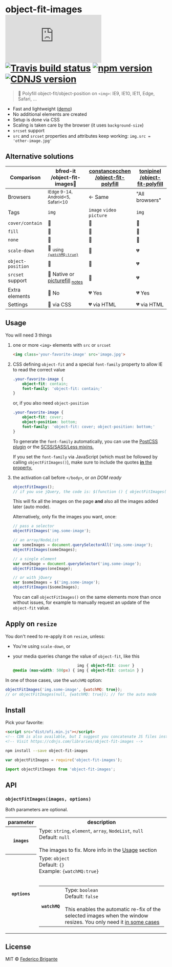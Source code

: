 # object-fit-images [![gzipped size][badge-gzip]](#no-link) [![Travis build status][badge-travis]][link-travis] [![npm version][badge-version]][link-npm] [![CDNJS version][badge-cdnjs]][link-cdnjs]

  [badge-gzip]: https://badges.herokuapp.com/size/github/bfred-it/object-fit-images/master/dist/ofi.min.js?gzip=true&label=gzipped%20size
  [badge-travis]: https://api.travis-ci.org/bfred-it/object-fit-images.svg
  [badge-version]: https://img.shields.io/npm/v/object-fit-images.svg
  [badge-cdnjs]: https://img.shields.io/cdnjs/v/object-fit-images.svg
  [link-travis]: https://travis-ci.org/bfred-it/object-fit-images
  [link-npm]: https://www.npmjs.com/package/object-fit-images
  [link-cdnjs]: https://cdnjs.com/libraries/object-fit-images

> 🗻 Polyfill object-fit/object-position on `<img>`: IE9, IE10, IE11, Edge, Safari, ...

- Fast and lightweight ([demo](http://bfred-it.github.io/object-fit-images/demo/))
- No additional elements are created
- Setup is done via CSS
- Scaling is taken care by the browser (it uses `background-size`)
- `srcset` support
- `src` and `srcset` properties and attributes keep working: `img.src = 'other-image.jpg'`

## Alternative solutions


Comparison           | bfred-it<br>/object-fit-images🌟                                                                                         | [constancecchen<br>/object-fit-polyfill](https://github.com/constancecchen/object-fit-polyfill) | [tonipinel<br>/object-fit-polyfill](https://github.com/tonipinel/object-fit-polyfill)
---              | ---                                                                                                      | ---                                                                                            | ---
Browsers          | <sub>IEdge 9-14, Android<5, Safari<10</sub>                                                                          | <- Same                                                                                         | "All browsers"
Tags              | `img`                                                                                                     | `image` `video` `picture`                                                                     | `img`
`cover/contain`   | 💚                                                                                                         | 💚                                                                                               | 💚
`fill`            | 💚                                                                                                         | 💚                                                                                               | 💚
`none`            | 💚                                                                                                         | 💚                                                                                               | 💚
`scale-down`      | 💚 <sub>using [`{watchMQ:true}`](#apply-on-resize)</sub>                                                             | 💚                                                                                               | 💔
`object-position` | 💚                                                                                                         | 💚                                                                                               | 💔
`srcset` support  | 💚 Native or [picturefill](https://github.com/scottjehl/picturefill) <sub>[notes](detailed-support-tables.md)</sub> | 💚                                                                                               | 💔
Extra elements    | 💚 No                                                                                                      | 💔 Yes                                                                                           | 💔 Yes
Settings    | 💚 via CSS                                                                                                      | 💔 via HTML                                                                                           | 💔 via HTML


## Usage

You will need 3 things

1. one or more `<img>` elements with `src` or `srcset`  

	```html
	<img class='your-favorite-image' src='image.jpg'>
	```
	
2. CSS defining `object-fit` and a special `font-family` property to allow IE to read the correct value

	```css
	.your-favorite-image {
		object-fit: contain;
		font-family: 'object-fit: contain;'
	}
	```
	
	or, if you also need `object-position`
	
	```css
	.your-favorite-image {
		object-fit: cover;
		object-position: bottom;
		font-family: 'object-fit: cover; object-position: bottom;'
	}
	```
	
	To generate the `font-family` automatically, you can use the [PostCSS plugin](https://github.com/ronik-design/postcss-object-fit-images) or the [SCSS/SASS/Less mixins.](/preprocessors)
	
	If you set the `font-family` via JavaScript (which must be followed by calling `objectFitImages()`), make sure to include the quotes [**in** the property.](https://github.com/bfred-it/object-fit-images/issues/29#issuecomment-227491892)

3. <a name="activation"></a> the activation call before `</body>`, or _on DOM ready_

	```js
	objectFitImages();
	// if you use jQuery, the code is: $(function () { objectFitImages() });
	```
	
	This will fix all the images on the page **and** also all the images added later (auto mode).
	
	Alternatively, only fix the images you want, once:
	
	```js
	// pass a selector
	objectFitImages('img.some-image');
	```
	
	```js
	// an array/NodeList
	var someImages = document.querySelectorAll('img.some-image');
	objectFitImages(someImages);
	```
	
	```js
	// a single element
	var oneImage = document.querySelector('img.some-image');
	objectFitImages(oneImage);
	```
	
	```js
	// or with jQuery
	var $someImages = $('img.some-image');
	objectFitImages($someImages);
	```
	
	You can call `objectFitImages()` on the same elements more than once without issues, for example to manually request an update of the `object-fit` value.

## Apply on `resize`

You don't need to re-apply it on `resize`, unless:

* You're using `scale-down`, or
* <a id="media-query-affects-object-fit-value">your media queries change the value of `object-fit`,</a> like this

	```css
	                            img { object-fit: cover }
	@media (max-width: 500px) { img { object-fit: contain } }
	```

In one of those cases, use the `watchMQ` option:

```js
objectFitImages('img.some-image', {watchMQ: true});
// or objectFitImages(null, {watchMQ: true}); // for the auto mode
```

## Install

Pick your favorite:

```html
<script src="dist/ofi.min.js"></script>
<!-- CDN is also available, but I suggest you concatenate JS files instead -->
<!-- Visit https://cdnjs.com/libraries/object-fit-images -->
```

```sh
npm install --save object-fit-images
```

```js
var objectFitImages = require('object-fit-images');
```

```js
import objectFitImages from 'object-fit-images';
```

## API

### `objectFitImages(images, options)`

Both parameters are optional.

<table>
    <tr>
        <th>parameter</th>
        <th>description</th>
    </tr>
    <tr>
        <th><code>images</code></th>
        <td>
            Type: <code>string</code>, <code>element</code>, <code>array</code>, <code>NodeList</code>, <code>null</code><br>
            Default: <code>null</code><br><br>
            The images to fix. More info in the <a href="#usage">Usage</a> section 
        </td>
    </tr>
    <tr>
        <th><code>options</code></th>
        <td>
            Type: <code>object</code><br>
            Default: <code>{}</code><br>
            Example: <code>{watchMQ:true}</code><br><br>
            <table>
                <tr>
                    <th><code>watchMQ</code></th>
                    <td>
                        Type: <code>boolean</code><br>
                        Default: <code>false</code><br><br>
                        This enables the automatic re-fix of the selected images when the window resizes. You only need it <a href="#apply-on-resize">in some cases</a>
                    </td>
                </tr>
            </table>
        </td>
    </tr>
</table>

## License

MIT © [Federico Brigante](http://twitter.com/bfred_it)
